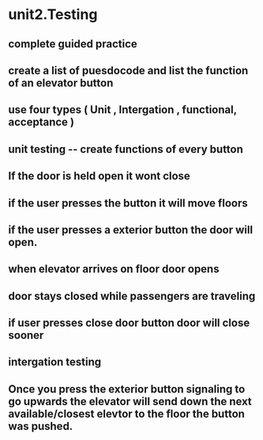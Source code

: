 # unit2.Testing
## complete guided practice
## create a list of puesdocode and list the function of an elevator button
## use four types ( Unit , Intergation , functional, acceptance )
## unit testing -- create functions of every button
  ## If the door is held open it wont close
  ## if the user presses the button it will move floors
  ## if the user presses a exterior button the door will open.
  ## when elevator arrives on floor door opens
  ## door stays closed while passengers are traveling
  ## if user presses close door button door will close sooner
## intergation testing
  ## Once you press the exterior button signaling to go upwards the elevator will send down the next available/closest elevtor to the floor the button was pushed.
  
